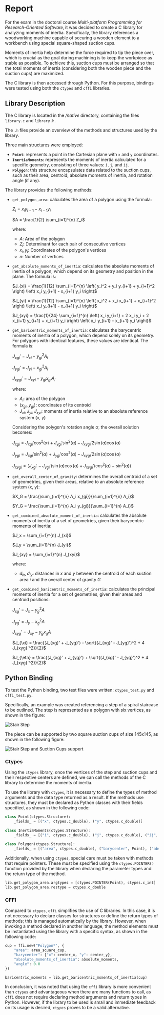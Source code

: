 # Report

For the exam in the doctoral course *Multi-platform Programming for Research-Oriented Software*, it was decided to create a C library for analyzing moments of inertia. Specifically, the library references a woodworking machine capable of securing a wooden element to a workbench using special square-shaped suction cups.

Moments of inertia help determine the force required to tip the piece over, which is crucial as the goal during machining is to keep the workpiece as stable as possible. To achieve this, suction cups must be arranged so that the total moments of inertia (considering both the wooden piece and the suction cups) are maximized.

The C library is then accessed through Python. For this purpose, bindings were tested using both the `ctypes` and `cffi` libraries.

## Library Description

The C library is located in the _/native_ directory, containing the files `library.c` and `library.h`.

The `.h` files provide an overview of the methods and structures used by the library.

Three main structures were employed:

- **`Point`**: represents a point in the Cartesian plane with `x` and `y` coordinates.
- **`InertiaMoments`**: represents the moments of inertia calculated for a specific geometry, consisting of three values: `i`, `j`, and `ij`.
- **`Polygon`**: this structure encapsulates data related to the suction cups, such as their area, centroid, absolute moments of inertia, and rotation angle (if any).

The library provides the following methods:

- `get_polygon_area`: calculates the area of a polygon using the formula:

    $Z_i = x_i y_{i-1} - x_{i-1} y_i$

    $A = \frac{1}{2} \sum_{i=1}^{n} Z_i$

    where:
    - $A$: Area of the polygon
    - $Z_i$: Determinant for each pair of consecutive vertices
    - $x_i, y_i$: Coordinates of the polygon's vertices
    - $n$: Number of vertices

- `get_absolute_moments_of_inertia`: calculates the absolute moments of inertia of a polygon, which depend on its geometry and position in the plane. The formula is:

    $J_{xi} = \frac{1}{12} \sum_{i=1}^{n} \left( y_i^2 + y_i y_{i+1} + y_{i+1}^2 \right) \left( x_i y_{i+1} - x_{i+1} y_i \right)$

    $J_{yi} = \frac{1}{12} \sum_{i=1}^{n} \left( x_i^2 + x_i x_{i+1} + x_{i+1}^2 \right) \left( x_i y_{i+1} - x_{i+1} y_i \right)$

    $J_{xyi} = \frac{1}{24} \sum_{i=1}^{n} \left( x_i y_{i+1} + 2 x_i y_i + 2 x_{i+1} y_{i+1} + x_{i+1} y_i \right) \left( x_i y_{i+1} - x_{i+1} y_i \right)$

- `get_baricentric_moments_of_inertia`: calculates the barycentric moments of inertia of a polygon, which depend solely on its geometry. For polygons with identical features, these values are identical. The formula is:

    $J_{xgi}' = J_{xi} - y_{gi}^2 A_i$

    $J_{ygi}' = J_{yi} - x_{gi}^2 A_i$

    $J_{xygi}' = J_{xyi} - y_{gi} x_{gi} A_i$

    where:
    - $A_i$: area of the polygon
    - $(x_{gi}, y_{gi})$: coordinates of its centroid
    - $J_{xi}, J_{yi}, J_{xyi}$: moments of inertia relative to an absolute reference system (x, y)

    Considering the polygon's rotation angle $\alpha$, the overall solution becomes:

    $J_{xgi} = J_{xgi}' \cos^2(\alpha) + J_{ygi}' \sin^2(\alpha) - J_{xygi}' 2 \sin(\alpha) \cos(\alpha)$

    $J_{ygi} = J_{xgi}' \sin^2(\alpha) + J_{ygi}' \cos^2(\alpha) - J_{xygi}' 2 \sin(\alpha) \cos(\alpha)$

    $J_{xygi} = (J_{xgi}' - J_{ygi}') \sin(\alpha) \cos(\alpha) + J_{xygi}' (\cos^2(\alpha) - \sin^2(\alpha))$

- `get_overall_center_of_gravity`: determines the overall centroid of a set of geometries, given their areas, relative to an absolute reference system (x, y):

    $X_G = \frac{\sum_{i=1}^{n} A_i x_{gi}}{\sum_{i=1}^{n} A_i}$

    $Y_G = \frac{\sum_{i=1}^{n} A_i y_{gi}}{\sum_{i=1}^{n} A_i}$

- `get_combined_absolute_moment_of_inertia`: calculates the absolute moments of inertia of a set of geometries, given their barycentric moments of inertia:

    $J_x = \sum_{i=1}^{n} J_{xi}$

    $J_y = \sum_{i=1}^{n} J_{yi}$

    $J_{xy} = \sum_{i=1}^{n} J_{xyi}$

    where:
    - $d_{ix}, d_{iy}$: distances in $x$ and $y$ between the centroid of each suction area $i$ and the overall center of gravity $G$

- `get_combined_baricentric_moments_of_inertia`: calculates the principal moments of inertia for a set of geometries, given their areas and centroid positions:

    $J_{xg}' = J_x - y_g^2 A$

    $J_{yg}' = J_y - x_g^2 A$

    $J_{xyg}' = J_{xy} - y_g x_g A$

    $J_{\xi} = \frac{(J_{xg}' + J_{yg}') - \sqrt{(J_{xg}' - J_{yg}')^2 + 4 J_{xyg}'^2}}{2}$

    $J_{\eta} = \frac{(J_{xg}' + J_{yg}') + \sqrt{(J_{xg}' - J_{yg}')^2 + 4 J_{xyg}'^2}}{2}$

## Python Binding

To test the Python binding, two test files were written: `ctypes_test.py` and `cffi_test.py`.

Specifically, an example was created referencing a step of a spiral staircase to be outlined. The step is represented as a polygon with six vertices, as shown in the figure:

![Stair Step](img/stair_step.png)

The piece can be supported by two square suction cups of size 145x145, as shown in the following figure:

![Stair Step and Suction Cups support](img/sair_step_and_suction_cup.png)

### Ctypes

Using the `ctypes` library, once the vertices of the step and suction cups and their respective centers are defined, we can call the methods of the C library to determine the moments of inertia.

To use the library with `ctypes`, it is necessary to define the types of method arguments and the data type returned as a result. If the methods use structures, they must be declared as Python classes with their fields specified, as shown in the following code:

```python
class Point(ctypes.Structure):
    _fields_ = [("x", ctypes.c_double), ("y", ctypes.c_double)]
    
class InertiaMoments(ctypes.Structure):
    _fields_ = [("i", ctypes.c_double), ("j", ctypes.c_double), ("ij", ctypes.c_double)]
    
class Polygon(ctypes.Structure):
    _fields_ = [("area", ctypes.c_double), ("barycenter", Point), ("absolute_moments_of_inertia", InertiaMoments), ("angle", ctypes.c_double)]
```

Additionally, when using `ctypes`, special care must be taken with methods that require pointers. These must be specified using the `ctypes.POINTER()` function provided by the library when declaring the parameter types and the return type of the method.

```python
lib.get_polygon_area.argtypes = [ctypes.POINTER(Point), ctypes.c_int]
lib.get_polygon_area.restype = ctypes.c_double
```

### CFFI

Compared to `ctypes`, `cffi` simplifies the use of C libraries. In this case, it is not necessary to declare classes for structures or define the return types of methods; this is managed automatically by the library. However, when invoking a method declared in another language, the method elements must be instantiated using the library with a specific syntax, as shown in the following code:

```python
cup = ffi.new("Polygon*", {
    "area": area_square_cup,
    "barycenter": {"x": center_x, "y": center_y},
    "absolute_moments_of_inertia": absolute_moments,
    "angle": 0.0
})

baricentric_moments = lib.get_baricentric_moments_of_inertia(cup)
```

In conclusion, it was noted that using the `cffi` library is more convenient than `ctypes` and advantageous when there are many functions to call, as `cffi` does not require declaring method arguments and return types in Python. However, if the library to be used is small and immediate feedback on its usage is desired, `ctypes` proves to be a valid alternative.
